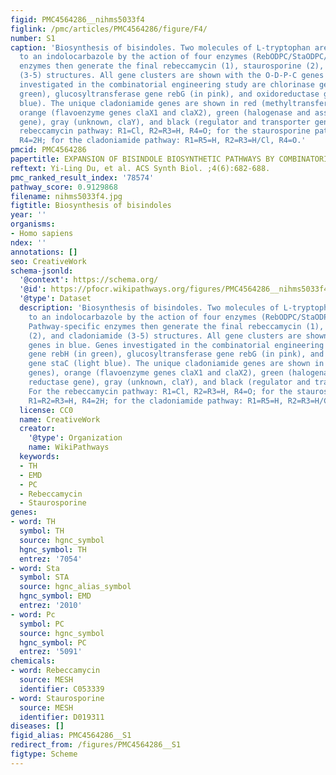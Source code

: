 ```yaml
---
figid: PMC4564286__nihms5033f4
figlink: /pmc/articles/PMC4564286/figure/F4/
number: S1
caption: 'Biosynthesis of bisindoles. Two molecules of L-tryptophan are converted
  to an indolocarbazole by the action of four enzymes (RebODPC/StaODPC/ClaODPC). Pathway-specific
  enzymes then generate the final rebeccamycin (1), staurosporine (2), and cladoniamide
  (3-5) structures. All gene clusters are shown with the O-D-P-C genes in blue. Genes
  investigated in the combinatorial engineering study are chlorinase gene rebH (in
  green), glucosyltransferase gene rebG (in pink), and oxidoreductase gene staC (light
  blue). The unique cladoniamide genes are shown in red (methyltransferase genes),
  orange (flavoenzyme genes claX1 and claX2), green (halogenase and associated reductase
  gene), gray (unknown, claY), and black (regulator and transporter genes). For the
  rebeccamycin pathway: R1=Cl, R2=R3=H, R4=O; for the staurosporine pathway: R1=R2=R3=H,
  R4=2H; for the cladoniamide pathway: R1=R5=H, R2=R3=H/Cl, R4=O.'
pmcid: PMC4564286
papertitle: EXPANSION OF BISINDOLE BIOSYNTHETIC PATHWAYS BY COMBINATORIAL CONSTRUCTION.
reftext: Yi-Ling Du, et al. ACS Synth Biol. ;4(6):682-688.
pmc_ranked_result_index: '78574'
pathway_score: 0.9129868
filename: nihms5033f4.jpg
figtitle: Biosynthesis of bisindoles
year: ''
organisms:
- Homo sapiens
ndex: ''
annotations: []
seo: CreativeWork
schema-jsonld:
  '@context': https://schema.org/
  '@id': https://pfocr.wikipathways.org/figures/PMC4564286__nihms5033f4.html
  '@type': Dataset
  description: 'Biosynthesis of bisindoles. Two molecules of L-tryptophan are converted
    to an indolocarbazole by the action of four enzymes (RebODPC/StaODPC/ClaODPC).
    Pathway-specific enzymes then generate the final rebeccamycin (1), staurosporine
    (2), and cladoniamide (3-5) structures. All gene clusters are shown with the O-D-P-C
    genes in blue. Genes investigated in the combinatorial engineering study are chlorinase
    gene rebH (in green), glucosyltransferase gene rebG (in pink), and oxidoreductase
    gene staC (light blue). The unique cladoniamide genes are shown in red (methyltransferase
    genes), orange (flavoenzyme genes claX1 and claX2), green (halogenase and associated
    reductase gene), gray (unknown, claY), and black (regulator and transporter genes).
    For the rebeccamycin pathway: R1=Cl, R2=R3=H, R4=O; for the staurosporine pathway:
    R1=R2=R3=H, R4=2H; for the cladoniamide pathway: R1=R5=H, R2=R3=H/Cl, R4=O.'
  license: CC0
  name: CreativeWork
  creator:
    '@type': Organization
    name: WikiPathways
  keywords:
  - TH
  - EMD
  - PC
  - Rebeccamycin
  - Staurosporine
genes:
- word: TH
  symbol: TH
  source: hgnc_symbol
  hgnc_symbol: TH
  entrez: '7054'
- word: Sta
  symbol: STA
  source: hgnc_alias_symbol
  hgnc_symbol: EMD
  entrez: '2010'
- word: Pc
  symbol: PC
  source: hgnc_symbol
  hgnc_symbol: PC
  entrez: '5091'
chemicals:
- word: Rebeccamycin
  source: MESH
  identifier: C053339
- word: Staurosporine
  source: MESH
  identifier: D019311
diseases: []
figid_alias: PMC4564286__S1
redirect_from: /figures/PMC4564286__S1
figtype: Scheme
---
```


